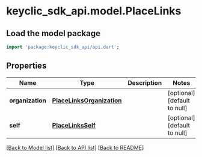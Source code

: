 # keyclic_sdk_api.model.PlaceLinks

## Load the model package
```dart
import 'package:keyclic_sdk_api/api.dart';
```

## Properties
Name | Type | Description | Notes
------------ | ------------- | ------------- | -------------
**organization** | [**PlaceLinksOrganization**](PlaceLinksOrganization.md) |  | [optional] [default to null]
**self** | [**PlaceLinksSelf**](PlaceLinksSelf.md) |  | [optional] [default to null]

[[Back to Model list]](../README.md#documentation-for-models) [[Back to API list]](../README.md#documentation-for-api-endpoints) [[Back to README]](../README.md)



